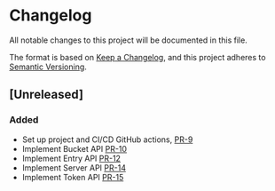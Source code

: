 # Changelog

All notable changes to this project will be documented in this file.

The format is based on [Keep a Changelog](https://keepachangelog.com/en/1.0.0/),
and this project adheres to [Semantic Versioning](https://semver.org/spec/v2.0.0.html).

## [Unreleased]

### Added
* Set up project and CI/CD GitHub actions, [PR-9](https://github.com/reductstore/reduct-go/pull/9)
* Implement Bucket API [PR-10](https://github.com/reductstore/reduct-go/pull/10)
* Implement Entry API [PR-12](https://github.com/reductstore/reduct-go/pull/12)
* Implement Server API [PR-14](https://github.com/reductstore/reduct-go/pull/14)
* Implement Token API [PR-15](https://github.com/reductstore/reduct-go/pull/15)